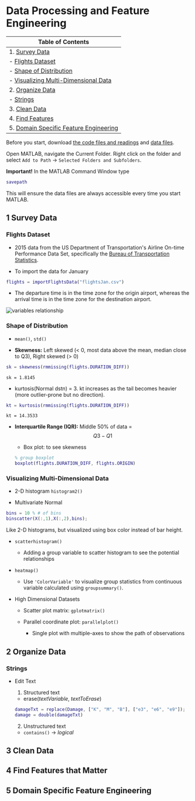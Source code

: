 # Data Processing and Feature Engineering

| __Table of Contents__
| ----------------------
| 1. [Survey Data](#ch1)
|     - [Flights Dataset](#ch1.1)
|     - [Shape of Distribution](#ch1.2)
|     - [Visualizing Multi-Dimensional Data](#ch1.3)
| 2. [Organize Data](#ch2)
|     - [Strings](#ch2.1)
| 3. [Clean Data](#ch3)
| 4. [Find Features](#ch4)
| 5. [Domain Specific Feature Engineering](#ch5)


Before you start, download [the code files and readings](https://www.mathworks.com/supportfiles/practicaldsmatlab/flights/Data%20Processing%20and%20Feature%20Engineering.zip) and [data files](https://www.mathworks.com/supportfiles/practicaldsmatlab/flights/Flights.zip).

Open MATLAB, navigate the Current Folder. Right click on the folder and select `Add to Path` -> `Selected Folders and Subfolders`.

__Important!__ In the MATLAB Command Window type 
```matlab
savepath
```
This will ensure the data files are always accessible every time you start MATLAB.

<a name="ch1"></a>
## 1 Survey Data

<a name="ch1.1"></a>
### Flights Dataset

- 2015 data from the US Department of Transportation's Airline On-time Performance Data Set, specifically the [Bureau of Transportation Statistics](https://www.transtats.bts.gov/homepage.asp).

- To import the data for January 
```matlab
flights = importFlightsData("flightsJan.csv")
```

- The departure time is in the time zone for the origin airport, whereas the arrival time is in the time zone for the destination airport.

![variables relationship](https://i.imgur.com/ivz2qti.png)

<a name="ch1.2"></a>
### Shape of Distribution

- `mean()`, `std()`

- __Skewness:__ Left skewed (< 0, most data above the mean, median close to Q3), Right skewed (> 0)

```matlab
sk = skewness(rmmissing(flights.DURATION_DIFF))
```
`sk = 1.8145`

  - kurtosis(Normal dstn) = 3. kt increases as the tail becomes heavier (more outlier-prone but no direction).

  ```matlab
  kt = kurtosis(rmmissing(flights.DURATION_DIFF))
  ```
  `kt = 14.3533`

- __Interquartile Range (IQR):__ Middle 50% of data = $$Q3 - Q1$$

  - Box plot: to see skewness

  ```matlab
  % group boxplot
  boxplot(flights.DURATION_DIFF, flights.ORIGIN)
  ```

<a name="ch1.3"></a>
### Visualizing Multi-Dimensional Data

- 2-D histogram `histogram2()`

- Multivariate Normal

```matlab
bins = 10 % # of bins
binscatter(X(:,1),X(:,2),bins);
```

Like 2-D histograms, but visualized using box color instead of bar height.

- `scatterhistogram()`

  - Adding a group variable to scatter histogram to see the potential relationships

- `heatmap()`

  - Use `'ColorVariable'` to visualize group statistics from continuous variable calculated using `groupsummary()`.

- High Dimensional Datasets

  - Scatter plot matrix: `gplotmatrix()`

  - Parallel coordinate plot: `parallelplot()`

    - Single plot with multiple-axes to show the path of observations


<a name="ch2"></a>
## 2 Organize Data

<a name="ch2.1"></a>
### Strings

- Edit Text

  1. Structured text

  - erase(_textVariable_, _textToErase_)
  
  ```matlab
  damageTxt = replace(Damage, ["K", "M", "B"], ["e3", "e6", "e9"]);
  damage = double(damageTxt)
  ```

  2. Unstructured text

  - `contains()` -> _logical_




<a name="ch3"></a>
## 3 Clean Data



<a name="ch4"></a>
## 4 Find Features that Matter



<a name="ch5"></a>
## 5 Domain Specific Feature Engineering


